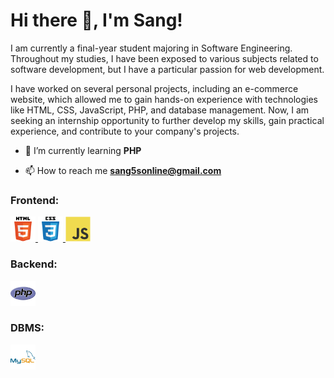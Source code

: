 # Hi there 👋, I'm Sang!

I am currently a final-year student majoring in Software Engineering. Throughout my studies, I have been exposed to various subjects related to software development, but I have a particular passion for web development.

I have worked on several personal projects, including an e-commerce website, which allowed me to gain hands-on experience with technologies like HTML, CSS, JavaScript, PHP, and database management. Now, I am seeking an internship opportunity to further develop my skills, gain practical experience, and contribute to your company's projects.

- 🌱 I’m currently learning **PHP**

- 📫 How to reach me **sang5sonline@gmail.com**


### Frontend:
<p>
  <a
  href="https://www.w3.org/html/" target="_blank" rel="noreferrer"> <img
    src="https://raw.githubusercontent.com/devicons/devicon/master/icons/html5/html5-original-wordmark.svg"
    alt="html5" width="40" height="40" /> </a> 
  <a href="https://www.w3schools.com/css/" target="_blank"
    rel="noreferrer"> 
    <img
      src="https://raw.githubusercontent.com/devicons/devicon/master/icons/css3/css3-original-wordmark.svg" alt="css3"
      width="40" height="40" /> </a>
  <a href="https://developer.mozilla.org/en-US/docs/Web/JavaScript" target="_blank"
    rel="noreferrer"> <img
      src="https://raw.githubusercontent.com/devicons/devicon/master/icons/javascript/javascript-original.svg"
      alt="javascript" width="40" height="40" /> </a>
</p>


### Backend:
  <a href="https://www.php.net" target="_blank" rel="noreferrer"> <img
      src="https://raw.githubusercontent.com/devicons/devicon/master/icons/php/php-original.svg" alt="php" width="40"
      height="40" /> </a> 

### DBMS:
<p>
  <a href="https://www.mysql.com" target="_blank" rel="noreferrer"> <img
      src="https://raw.githubusercontent.com/devicons/devicon/master/icons/mysql/mysql-original-wordmark.svg"
      alt="mysql" width="40" height="40" /> </a>
</p>
